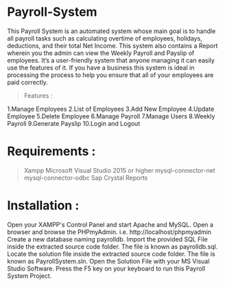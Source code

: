 # Payroll-System
This Payroll System is an automated system whose main goal is to handle all payroll tasks such as calculating overtime of employees, holidays, deductions, and their total Net Income. This system also contains a Report wherein you the admin can view the Weekly Payroll and Payslip of employees. It’s a user-friendly system that anyone managing it can easily use the features of it. If you have a business this system is ideal in processing the process to help you ensure that all of your employees are paid correctly.

> Features :

1.Manage Employees
2.List of Employees
3.Add New Employee
4.Update Employee
5.Delete Employee
6.Manage Payroll
7.Manage Users
8.Weekly Payroll
9.Generate Payslip
10.Login and Logout

# Requirements :
> Xampp
> Microsoft Visual Studio 2015 or higher
> mysql-connector-net
> mysql-connector-odbc
> Sap Crystal Reports

# Installation :
Open your XAMPP's Control Panel and start Apache and MySQL.
Open a browser and browse the PHPmyAdmin. i.e. http://localhost/phpmyadmin
Create a new database naming payrolldb.
Import the provided SQL File inside the extracted source code folder. The file is known as payrolldb.sql.
Locate the solution file inside the extracted source code folder. The file is known as PayrollSystem.sln.
Open the Solution File with your MS Visual Studio Software.
Press the F5 key on your keyboard to run this Payroll System Project.
